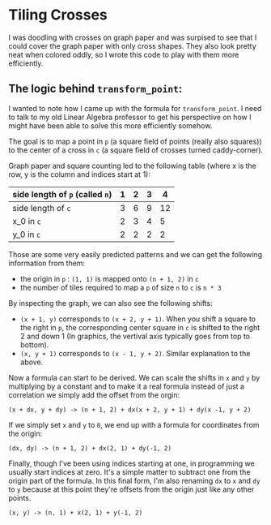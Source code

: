 # Tiling Crosses

I was doodling with crosses on graph paper and was surpised to see that I could cover the graph paper with only cross shapes. They also look pretty neat when colored oddly, so I wrote this code to play with them more efficiently.

## The logic behind `transform_point`:

I wanted to note how I came up with the formula for `transform_point`. I need to talk to my old Linear Algebra professor to get his perspective on how I might have been able to solve this more efficiently somehow.

The goal is to map a point in `p` (a square field of points (really also squares))
to the center of a cross in `c` (a square field of crosses turned caddy-corner).

Graph paper and square counting led to the following table (where x is the row, y is the column and indices start at 1):


| side length of `p` (called `n`) | 1 | 2 | 3 | 4  |
|--------------------|---|---|---|----|
| side length of `c` | 3 | 6 | 9 | 12 |
| x_0 in `c`         | 2 | 3 | 4 | 5  |
| y_0 in `c`         | 2 | 2 | 2 | 2  |


Those are some very easily predicted patterns and we can get the following information from them:

- the origin in `p` : `(1, 1)` is mapped onto `(n + 1, 2)` in `c`
- the number of tiles required to map a `p` of size `n` to `c` is `n * 3`

By inspecting the graph, we can also see the following shifts:

- `(x + 1, y)` corresponds to `(x + 2, y + 1)`. When you shift a square to the right in `p`, the corresponding center square in `c` is shifted to the right 2 and down 1 (In graphics, the vertival axis typically goes from top to bottom).
- `(x, y + 1)` corresponds to `(x - 1, y + 2)`. Similar explanation to the above.

Now a formula can start to be derived. We can scale the shifts in `x` and `y` by multiplying by a constant and to make it a real formula instead of just a correlation we simply add the offset from the orgin:

`(x + dx, y + dy) -> (n + 1, 2) + dx(x + 2, y + 1) + dy(x -1, y + 2)`

If we simply set `x` and `y` to `0`, we end up with a formula for coordinates from the origin:

`(dx, dy) -> (n + 1, 2) + dx(2, 1) + dy(-1, 2)`

Finally, though I've been using indices starting at one, in programming we usually start indices at zero. It's a simple matter to subtract one from the origin part of the formula. In this final form, I'm also renaming `dx` to `x` and `dy` to `y` because at this point they're offsets from the origin just like any other points.


`(x, y) -> (n, 1) + x(2, 1) + y(-1, 2)`
